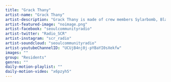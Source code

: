 ```yaml
---
title: "Grack Thany"	
artist-name: "Grack Thany"	
artist-description: "Grack Thany is made of crew members Sylarbomb, Black AC, Vonlin Yoon, HNGIN, Jellvako, VANDA, nopitchonair, Moldy and Syunman, these unique characters unite through a passion for Hip Hop while exploring and blending between genres from Bass, Techno, Footwork, Funk, and Glitch Hop for a unique palette of sounds and interpretations."	
artist-featured-image: "noimage.png"	
artist-facebook: "seoulcommunityradio"	
artist-twitter: "Radio_SCR"	
artist-instagram: "scr_radio"	
artist-soundcloud: "seoulcommunityradio"	
artist-youtubeChannelID: "UCUjB4nj0j-pYBaYI0sXekfw"	
images: ""	
group: "Residents"	
genres: ""	
daily-motion-playlist: ""	
daily-motion-video: "x6pzyh5"		
---
```


